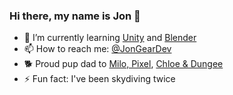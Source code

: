 ### Hi there, my name is Jon 👋

- 🌱 I’m currently learning [Unity](https://unity.com/) and [Blender](https://www.blender.org/)
- 📫 How to reach me: [@JonGearDev](https://twitter.com/JonGearDev)
- 🐕 Proud pup dad to [Milo, Pixel](https://www.instagram.com/thegearweens/), [Chloe & Dungee](https://www.instagram.com/dungee_and_chloe/)
- ⚡ Fun fact: I've been skydiving twice
